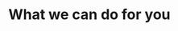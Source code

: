 ---
title:  "What we can do for you"
text: "We pride ourselves on practical yet imaginative design solutions to bring out the best of your brand."
button: "Check out our design packages"
---
